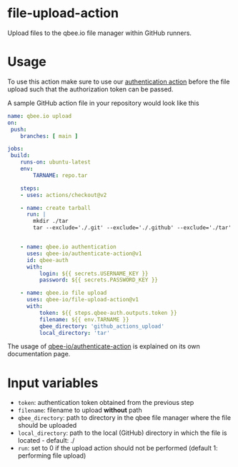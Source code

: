 # file-upload-action
Upload files to the qbee.io file manager within GitHub runners.

# Usage
To use this action make sure to use our [authentication action](https://github.com/qbee-io/authenticate-action) before the file upload such that the authorization token can be passed.

A sample GitHub action file in your repository would look like this

```yaml
name: qbee.io upload
on:
 push:
    branches: [ main ]

jobs:
 build:
    runs-on: ubuntu-latest
    env:
        TARNAME: repo.tar

    steps:
    - uses: actions/checkout@v2

    - name: create tarball
      run: |
        mkdir ./tar
        tar --exclude='./.git' --exclude='./.github' --exclude='./tar' -czvf ./tar/$TARNAME .


    - name: qbee.io authentication
      uses: qbee-io/authenticate-action@v1
      id: qbee-auth
      with:
          login: ${{ secrets.USERNAME_KEY }}
          password: ${{ secrets.PASSWORD_KEY }}

    - name: qbee.io file upload
      uses: qbee-io/file-upload-action@v1
      with:
          token: ${{ steps.qbee-auth.outputs.token }}
          filename: ${{ env.TARNAME }}
          qbee_directory: 'github_actions_upload'
          local_directory: 'tar'
```

The usage of [qbee-io/authenticate-action](https://github.com/qbee-io/authenticate-action) is explained on its own documentation page.

# Input variables

* `token`: authentication token obtained from the previous step
* `filename`: filename to upload **without** path
* `qbee_directory`: path to directory in the qbee file manager where the file should be uploaded
* `local_directory`: path to the local (GitHub) directory in which the file is located - default: ./
* `run`: set to 0 if the upload action should not be performed (default 1: performing file upload)